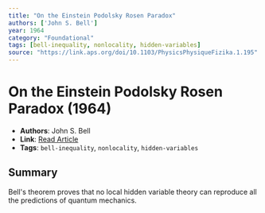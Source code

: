 ```yaml
---
title: "On the Einstein Podolsky Rosen Paradox"
authors: ['John S. Bell']
year: 1964
category: "Foundational"
tags: [bell-inequality, nonlocality, hidden-variables]
source: "https://link.aps.org/doi/10.1103/PhysicsPhysiqueFizika.1.195"
---
```


# On the Einstein Podolsky Rosen Paradox (1964)

- **Authors**: John S. Bell  
- **Link**: [Read Article](https://link.aps.org/doi/10.1103/PhysicsPhysiqueFizika.1.195)  
- **Tags**: `bell-inequality`, `nonlocality`, `hidden-variables`

## Summary

Bell's theorem proves that no local hidden variable theory can reproduce all the predictions of quantum mechanics.
